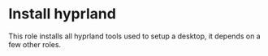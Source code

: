 # Install hyprland

This role installs all hyprland tools used to setup a desktop, it depends on a
few other roles.
